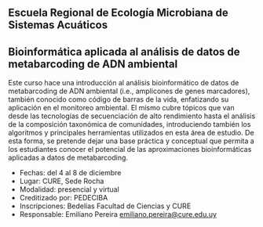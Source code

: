 ## Escuela Regional de Ecología Microbiana de Sistemas Acuáticos

## Bioinformática aplicada al análisis de datos de metabarcoding de ADN ambiental
  
Este curso hace una introducción al análisis bioinformático de datos de metabarcoding de ADN ambiental (i.e., amplicones de genes marcadores), también conocido como código de barras de la vida, enfatizando su aplicación en el monitoreo ambiental. El mismo cubre tópicos que van desde las tecnologías de secuenciación de alto rendimiento hasta el análisis de la composición taxonómica de comunidades, introduciendo también los algoritmos y principales herramientas utilizados en esta área de estudio. De esta forma, se pretende dejar una base práctica y conceptual que permita a los estudiantes conocer el potencial de las aproximaciones bioinformáticas aplicadas a datos de metabarcoding.  


 - Fechas: del 4 al 8 de diciembre
 - Lugar: CURE, Sede Rocha
 - Modalidad: presencial y virtual
 - Creditizado por: PEDECIBA
 - Inscripciones: Bedelías Facultad de Ciencias y CURE
 - Responsable: Emiliano Pereira emiliano.pereira@cure.edu.uy  

